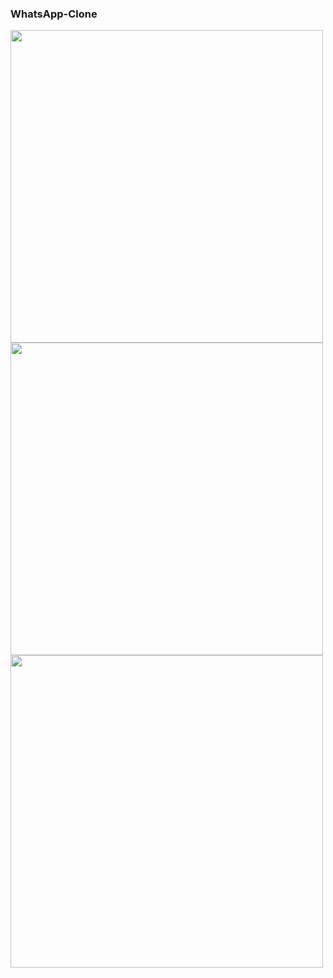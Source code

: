 ### WhatsApp-Clone

<img align="left" src="https://user-images.githubusercontent.com/67560900/113211047-935a9600-9292-11eb-9144-ffc9c846c734.jpeg" height="500em" />
<img align="left" src="https://user-images.githubusercontent.com/67560900/113211056-96ee1d00-9292-11eb-8b7c-b7075133ffe4.jpeg" height="500em" /> 
<img align="left" src="https://user-images.githubusercontent.com/67560900/113211063-99e90d80-9292-11eb-9166-c23da93a6097.jpeg" height="500em" />






